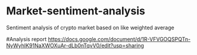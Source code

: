 # Market-sentiment-analysis
Sentiment analysis of crypto market based on like weighted average

#Analysis report 
https://docs.google.com/document/d/1R-VFVGOQSPQTn-NyWyhIK91NaXWOXuAr-dLb0nTqvV0/edit?usp=sharing
